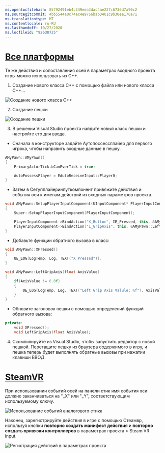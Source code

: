 ```yaml
---
ms.openlocfilehash: 85792491eb4c349eea3dac4ae227c6736d7a90c2
ms.sourcegitcommit: 4bb5544a0c74ac4e9766bab3401c9b30ee170a71
ms.translationtype: MT
ms.contentlocale: ru-RU
ms.lasthandoff: 10/27/2020
ms.locfileid: "92638725"
---
```

# <a name="all-platforms"></a>[Все платформы](#tab/all)

Те же действия и сопоставления осей в параметрах входного проекта игры можно использовать из C++.

1. Создание нового класса C++ с помощью файла или нового класса C++...

![Создание нового класса C++](../images/reverb-g2-img-11.png)

2. Создание пешки

![Создание пешки](../images/reverb-g2-img-12.png)

3. В решении Visual Studio проекта найдите новый класс пешки и настройте его для ввода.
* Сначала в конструкторе задайте Аутопоссессплайер для первого игрока, чтобы направить входные данные в пешку.

```cpp
AMyPawn::AMyPawn()
{
    PrimaryActorTick.bCanEverTick = true;

    AutoPossessPlayer = EAutoReceiveInput::Player0;
}
```

* Затем в Сетупплайеринпуткомпонент привяжите действия и события оси к именам действий из входных параметров проекта.

```cpp
void AMyPawn::SetupPlayerInputComponent(UInputComponent* PlayerInputComponent)
{
    Super::SetupPlayerInputComponent(PlayerInputComponent);

    PlayerInputComponent->BindAction("X_Button", IE_Pressed, this, &AMyPawn::XPressed);
    PlayerInputComponent->BindAction("L_GripAxis", this, &AMyPawn::LeftGripAxis);
}
```

* Добавьте функции обратного вызова в класс:

```cpp
void AMyPawn::XPressed()
{
    UE_LOG(LogTemp, Log, TEXT("X Pressed"));
}

void AMyPawn::LeftGripAxis(float AxisValue)
{
    if(AxisValue != 0.0f) 
    {
        UE_LOG(LogTemp, Log, TEXT("Left Grip Axis Valule: %f"), AxisValue);
    }
}
```

* Обновите заголовок пешки с помощью определений функций обратного вызова:

```cpp
private:
    void XPressed();
    void LeftGripAxis(float AxisValue);
```

4. Скомпилируйте из Visual Studio, чтобы запустить редактор с новой пешкой. Перетащите пешку из браузера содержимого в игру, и пешка теперь будет выполнять обратные вызовы при нажатии клавиши ВВОД.

# <a name="steamvr"></a>[SteamVR](#tab/steamvr)

При использовании событий осей на панели стик имя события оси должно заканчиваться на "_X" или "_Y", соответствующим используемому ключу.

![Использование событий аналогового стика](../images/reverb-g2-img-09.png)

Наконец, зарегистрируйте действия в игре с помощью Стеамвр, используя кнопки **повторно создать манифест действия** и **повторно создать привязки контроллеров** в параметрах проекта > Steam VR input.

![Регистрация действий в параметрах проекта](../images/reverb-g2-img-10.png)

